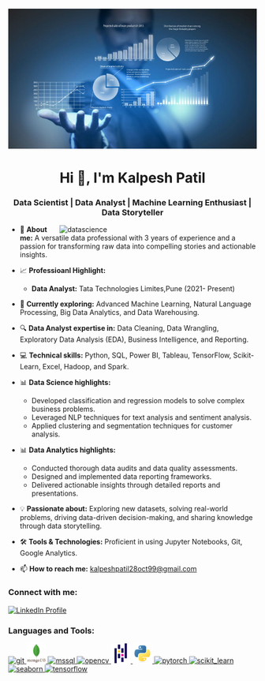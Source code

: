 ![logo](https://github.com/kalpesh18281999/kalpesh18281999/blob/main/DA1.jpg)

<h1 align="center">Hi 👋, I'm Kalpesh Patil</h1>
<h3 align="center">Data Scientist | Data Analyst | Machine Learning Enthusiast | Data Storyteller</h3>

<img align="right" alt="datascience" width="400" src="https://user-images.githubusercontent.com/55389276/140866485-8fb1c876-9a8f-4d6a-98dc-08c4981eaf70.gif">

- 💬 **About me:** A versatile data professional with 3 years of experience and a passion for transforming raw data into compelling stories and actionable insights.
  
- 📈 **Professioanl Highlight:**
  - **Data Analyst:** Tata Technologies Limites,Pune (2021- Present)

- 🌱 **Currently exploring:** Advanced Machine Learning, Natural Language Processing, Big Data Analytics, and Data Warehousing.

- 🔍 **Data Analyst expertise in:** Data Cleaning, Data Wrangling, Exploratory Data Analysis (EDA), Business Intelligence, and Reporting.

- 💻 **Technical skills:** Python, SQL, Power BI, Tableau, TensorFlow, Scikit-Learn, Excel, Hadoop, and Spark.


- 📊 **Data Science highlights:**
  - Developed classification and regression models to solve complex business problems.
  - Leveraged NLP techniques for text analysis and sentiment analysis.
  - Applied clustering and segmentation techniques for customer analysis.

- 📊 **Data Analytics highlights:**
  - Conducted thorough data audits and data quality assessments.
  - Designed and implemented data reporting frameworks.
  - Delivered actionable insights through detailed reports and presentations.

- 💡 **Passionate about:** Exploring new datasets, solving real-world problems, driving data-driven decision-making, and sharing knowledge through data storytelling.

- 🛠️ **Tools & Technologies:** Proficient in using Jupyter Notebooks, Git, Google Analytics.

- 📫 **How to reach me:** [kalpeshpatil28oct99@gmail.com](mailto:kalpeshpatil28oct99@gmail.com)

<h3 align="left">Connect with me:</h3>
<p align="left">
<a href="https://www.linkedin.com/in/kalpesh-patil-409b69156/" target="blank"><img align="center" src="https://raw.githubusercontent.com/rahuldkjain/github-profile-readme-generator/master/src/images/icons/Social/linked-in-alt.svg" alt="LinkedIn Profile" height="30" width="40" /></a>
</p>

<h3 align="left">Languages and Tools:</h3>
<p align="left">
<a href="https://git-scm.com/" target="_blank" rel="noreferrer"> <img src="https://www.vectorlogo.zone/logos/git-scm/git-scm-icon.svg" alt="git" width="40" height="40"/> </a>
<a href="https://www.mongodb.com/" target="_blank" rel="noreferrer"> <img src="https://raw.githubusercontent.com/devicons/devicon/master/icons/mongodb/mongodb-original-wordmark.svg" alt="mongodb" width="40" height="40"/> </a>
<a href="https://www.microsoft.com/en-us/sql-server" target="_blank" rel="noreferrer"> <img src="https://www.svgrepo.com/show/303229/microsoft-sql-server-logo.svg" alt="mssql" width="40" height="40"/> </a>
<a href="https://opencv.org/" target="_blank" rel="noreferrer"> <img src="https://www.vectorlogo.zone/logos/opencv/opencv-icon.svg" alt="opencv" width="40" height="40"/> </a>
<a href="https://pandas.pydata.org/" target="_blank" rel="noreferrer"> <img src="https://raw.githubusercontent.com/devicons/devicon/2ae2a900d2f041da66e950e4d48052658d850630/icons/pandas/pandas-original.svg" alt="pandas" width="40" height="40"/> </a>
<a href="https://www.python.org" target="_blank" rel="noreferrer"> <img src="https://raw.githubusercontent.com/devicons/devicon/master/icons/python/python-original.svg" alt="python" width="40" height="40"/> </a>
<a href="https://pytorch.org/" target="_blank" rel="noreferrer"> <img src="https://www.vectorlogo.zone/logos/pytorch/pytorch-icon.svg" alt="pytorch" width="40" height="40"/> </a>
<a href="https://scikit-learn.org/" target="_blank" rel="noreferrer"> <img src="https://upload.wikimedia.org/wikipedia/commons/0/05/Scikit_learn_logo_small.svg" alt="scikit_learn" width="40" height="40"/> </a>
<a href="https://seaborn.pydata.org/" target="_blank" rel="noreferrer"> <img src="https://seaborn.pydata.org/_images/logo-mark-lightbg.svg" alt="seaborn" width="40" height="40"/> </a>
<a href="https://www.tensorflow.org" target="_blank" rel="noreferrer"> <img src="https://www.vectorlogo.zone/logos/tensorflow/tensorflow-icon.svg" alt="tensorflow" width="40" height="40"/> </a>
</p>
